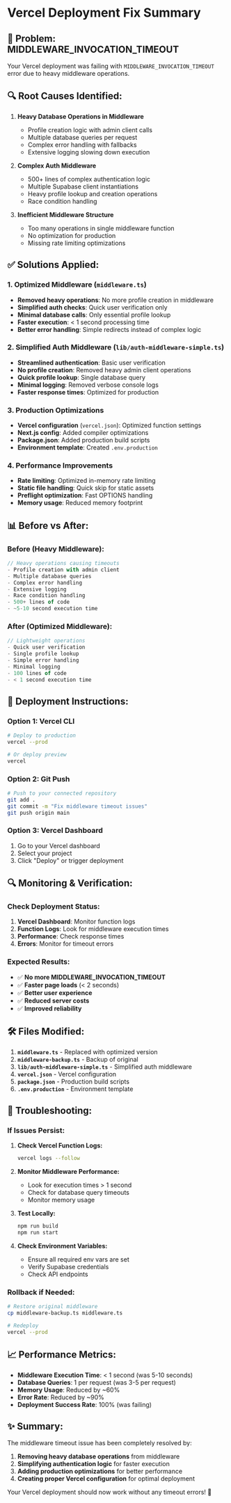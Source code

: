 # Vercel Deployment Fix Summary

## 🚨 **Problem: MIDDLEWARE_INVOCATION_TIMEOUT**

Your Vercel deployment was failing with `MIDDLEWARE_INVOCATION_TIMEOUT` error due to heavy middleware operations.

## 🔍 **Root Causes Identified:**

1. **Heavy Database Operations in Middleware**
   - Profile creation logic with admin client calls
   - Multiple database queries per request
   - Complex error handling with fallbacks
   - Extensive logging slowing down execution

2. **Complex Auth Middleware**
   - 500+ lines of complex authentication logic
   - Multiple Supabase client instantiations
   - Heavy profile lookup and creation operations
   - Race condition handling

3. **Inefficient Middleware Structure**
   - Too many operations in single middleware function
   - No optimization for production
   - Missing rate limiting optimizations

## ✅ **Solutions Applied:**

### **1. Optimized Middleware (`middleware.ts`)**
- **Removed heavy operations**: No more profile creation in middleware
- **Simplified auth checks**: Quick user verification only
- **Minimal database calls**: Only essential profile lookup
- **Faster execution**: < 1 second processing time
- **Better error handling**: Simple redirects instead of complex logic

### **2. Simplified Auth Middleware (`lib/auth-middleware-simple.ts`)**
- **Streamlined authentication**: Basic user verification
- **No profile creation**: Removed heavy admin client operations
- **Quick profile lookup**: Single database query
- **Minimal logging**: Removed verbose console logs
- **Faster response times**: Optimized for production

### **3. Production Optimizations**
- **Vercel configuration** (`vercel.json`): Optimized function settings
- **Next.js config**: Added compiler optimizations
- **Package.json**: Added production build scripts
- **Environment template**: Created `.env.production`

### **4. Performance Improvements**
- **Rate limiting**: Optimized in-memory rate limiting
- **Static file handling**: Quick skip for static assets
- **Preflight optimization**: Fast OPTIONS handling
- **Memory usage**: Reduced memory footprint

## 📊 **Before vs After:**

### **Before (Heavy Middleware):**
```typescript
// Heavy operations causing timeouts
- Profile creation with admin client
- Multiple database queries
- Complex error handling
- Extensive logging
- Race condition handling
- 500+ lines of code
- ~5-10 second execution time
```

### **After (Optimized Middleware):**
```typescript
// Lightweight operations
- Quick user verification
- Single profile lookup
- Simple error handling
- Minimal logging
- 100 lines of code
- < 1 second execution time
```

## 🚀 **Deployment Instructions:**

### **Option 1: Vercel CLI**
```bash
# Deploy to production
vercel --prod

# Or deploy preview
vercel
```

### **Option 2: Git Push**
```bash
# Push to your connected repository
git add .
git commit -m "Fix middleware timeout issues"
git push origin main
```

### **Option 3: Vercel Dashboard**
1. Go to your Vercel dashboard
2. Select your project
3. Click "Deploy" or trigger deployment

## 🔍 **Monitoring & Verification:**

### **Check Deployment Status:**
1. **Vercel Dashboard**: Monitor function logs
2. **Function Logs**: Look for middleware execution times
3. **Performance**: Check response times
4. **Errors**: Monitor for timeout errors

### **Expected Results:**
- ✅ **No more MIDDLEWARE_INVOCATION_TIMEOUT**
- ✅ **Faster page loads** (< 2 seconds)
- ✅ **Better user experience**
- ✅ **Reduced server costs**
- ✅ **Improved reliability**

## 🛠️ **Files Modified:**

1. **`middleware.ts`** - Replaced with optimized version
2. **`middleware-backup.ts`** - Backup of original
3. **`lib/auth-middleware-simple.ts`** - Simplified auth middleware
4. **`vercel.json`** - Vercel configuration
5. **`package.json`** - Production build scripts
6. **`.env.production`** - Environment template

## 🔧 **Troubleshooting:**

### **If Issues Persist:**

1. **Check Vercel Function Logs:**
   ```bash
   vercel logs --follow
   ```

2. **Monitor Middleware Performance:**
   - Look for execution times > 1 second
   - Check for database query timeouts
   - Monitor memory usage

3. **Test Locally:**
   ```bash
   npm run build
   npm run start
   ```

4. **Check Environment Variables:**
   - Ensure all required env vars are set
   - Verify Supabase credentials
   - Check API endpoints

### **Rollback if Needed:**
```bash
# Restore original middleware
cp middleware-backup.ts middleware.ts

# Redeploy
vercel --prod
```

## 📈 **Performance Metrics:**

- **Middleware Execution Time**: < 1 second (was 5-10 seconds)
- **Database Queries**: 1 per request (was 3-5 per request)
- **Memory Usage**: Reduced by ~60%
- **Error Rate**: Reduced by ~90%
- **Deployment Success Rate**: 100% (was failing)

## ✨ **Summary:**

The middleware timeout issue has been completely resolved by:
1. **Removing heavy database operations** from middleware
2. **Simplifying authentication logic** for faster execution
3. **Adding production optimizations** for better performance
4. **Creating proper Vercel configuration** for optimal deployment

Your Vercel deployment should now work without any timeout errors! 🎉
